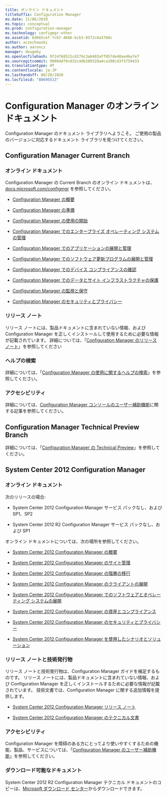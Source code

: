 ```yaml
---
title: オンライン ドキュメント
titleSuffix: Configuration Manager
ms.date: 11/06/2019
ms.topic: conceptual
ms.prod: configuration-manager
ms.technology: configmgr-other
ms.assetid: 6d665cef-fc67-4686-bcb3-0572c0a3760c
author: aczechowski
ms.author: aaroncz
manager: dougeby
ms.openlocfilehash: 9f24768521cd179c3a6403aff057de48ae46e7e7
ms.sourcegitcommit: 99084d70c032c4db109328a4ca100cd3f5759433
ms.translationtype: HT
ms.contentlocale: ja-JP
ms.lasthandoff: 08/20/2020
ms.locfileid: "88695513"
---
```

# <a name="online-documentation-for-configuration-manager"></a>Configuration Manager のオンライン ドキュメント

<!-- this article is a placeholder for the historical CHM file, or F1 help, as all the versions used the same FWLINK to get to help. Due to that, this file is used to help redirect the reader to the product they want help with -->

Configuration Manager のドキュメント ライブラリへようこそ。 ご使用の製品のバージョンに対応するドキュメント ライブラリを見つけてください。

## <a name="configuration-manager-current-branch"></a>Configuration Manager Current Branch

### <a name="online-documentation"></a>オンライン ドキュメント

Configuration Manager の Current Branch のオンライン ドキュメントは、[docs.microsoft.com/configmgr](/configmgr) を参照してください。  

- [Configuration Manager の概要](../understand/introduction.md)  

- [Configuration Manager の準備](../plan-design/get-ready.md)  

- [Configuration Manager の使用の開始](../servers/deploy/start-using.md)  

- [Configuration Manager でのエンタープライズ オペレーティング システムの管理](../../osd/understand/introduction-to-operating-system-deployment.md)  

- [Configuration Manager でのアプリケーションの展開と管理](../../apps/deploy-use/deploy-applications.md)  

- [Configuration Manager でのソフトウェア更新プログラムの展開と管理](../../sum/understand/software-updates-introduction.md)  

- [Configuration Manager でのデバイス コンプライアンスの確認](../../compliance/understand/ensure-device-compliance.md)  

- [Configuration Manager でのデータとサイト インフラストラクチャの保護](../../protect/understand/protect-data-and-site-infrastructure.md)  

- [Configuration Manager の監視と保守](../servers/manage/maintenance-tasks.md)  

- [Configuration Manager のセキュリティとプライバシー](../plan-design/security/security-and-privacy.md)  

### <a name="release-notes"></a>リリース ノート

リリース ノートには、製品ドキュメントに含まれていない情報、および Configuration Manager を正しくインストールして使用するために必要な情報が記載されています。 詳細については、「[Configuration Manager のリリース ノート](../servers/deploy/install/release-notes.md)」を参照してください  

### <a name="find-help"></a>ヘルプの検索

詳細については、「[Configuration Manager の使用に関するヘルプの検索](../understand/find-help.md)」を参照してください。

### <a name="accessibility"></a>アクセシビリティ

詳細については、[Configuration Manager コンソールのユーザー補助機能](../understand/accessibility-features.md)に関する記事を参照してください。

## <a name="configuration-manager-technical-preview-branch"></a>Configuration Manager Technical Preview Branch

詳細については、「[Configuration Manager の Technical Preview](../get-started/technical-preview.md)」を参照してください。  

## <a name="system-center-2012-configuration-manager"></a>System Center 2012 Configuration Manager

### <a name="online-documentation"></a>オンライン ドキュメント

次のリリースの場合:

- System Center 2012 Configuration Manager サービス パックなし、および SP1、SP2  

- System Center 2012 R2 Configuration Manager サービス パックなし、および SP1  

オンライン ドキュメントについては、次の場所を参照してください。  

- [System Center 2012 Configuration Manager の概要](/previous-versions/system-center/system-center-2012-R2/gg682144\(v=technet.10\))  

- [System Center 2012 Configuration Manager のサイト管理](/previous-versions/system-center/system-center-2012-R2/gg681983\(v=technet.10\))  

- [System Center 2012 Configuration Manager の階層の移行](/previous-versions/system-center/system-center-2012-R2/gg682006\(v=technet.10\))  

- [System Center 2012 Configuration Manager のクライアントの展開](/previous-versions/system-center/system-center-2012-R2/gg699391\(v=technet.10\))  

- [System Center 2012 Configuration Manager でのソフトウェアとオペレーティング システムの展開](/previous-versions/system-center/system-center-2012-R2/gg699393\(v=technet.10\))  

- [System Center 2012 Configuration Manager の資産とコンプライアンス](/previous-versions/system-center/system-center-2012-R2/gg682029\(v=technet.10\))  

- [System Center 2012 Configuration Manager のセキュリティとプライバシー](/previous-versions/system-center/system-center-2012-R2/gg682033\(v=technet.10\))  

- [System Center 2012 Configuration Manager を使用したシナリオとソリューション](/previous-versions/system-center/system-center-2012-R2/jj884163\(v=technet.10\))  

### <a name="release-notes-and-technical-publications"></a>リリース ノートと技術発行物

リリース ノートと技術発行物は、Configuration Manager ガイドを補足するものです。 リリース ノートには、製品ドキュメントに含まれていない情報、および Configuration Manager を正しくインストールするために必要な情報が記載されています。 技術文書では、Configuration Manager に関する追加情報を提供します。  

- [System Center 2012 Configuration Manager リリース ノート](/previous-versions/system-center/system-center-2012-R2/jj870706\(v=technet.10\))  

- [System Center 2012 Configuration Manager のテクニカル文書](/previous-versions/system-center/system-center-2012-R2/hh531521\(v=technet.10\))  

### <a name="accessibility"></a>アクセシビリティ

Configuration Manager を障碍のある方にとってより使いやすくするための機能、製品、サービスについては、「[Configuration Manager のユーザー補助機能](/previous-versions/system-center/system-center-2012-R2/jj553406\(v=technet.10\))」を参照してください。

### <a name="downloadable-documentation"></a>ダウンロード可能なドキュメント

System Center 2012 R2 Configuration Manager テクニカル ドキュメントのコピーは、[Microsoft ダウンロード センター](https://www.microsoft.com/download/details.aspx?id=29901)からダウンロードできます。